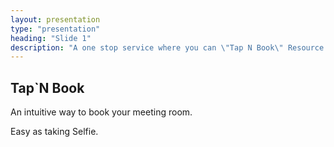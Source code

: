 ```yaml
---
layout: presentation
type: "presentation"
heading: "Slide 1"
description: "A one stop service where you can \"Tap N Book\" Resource instantly"
---
```


## Tap`N Book

An intuitive way to book your meeting room.


Easy as taking Selfie.
